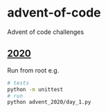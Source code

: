 # advent-of-code
Advent of code challenges

## [2020](./advent_2020)

Run from root e.g.
```bash
# tests
python -m unittest
# run
python advent_2020/day_1.py
```
